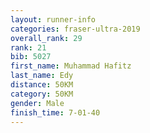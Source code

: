 ```yaml
---
layout: runner-info 
categories: fraser-ultra-2019 
overall_rank: 29
rank: 21
bib: 5027
first_name: Muhammad Hafitz
last_name: Edy
distance: 50KM
category: 50KM
gender: Male
finish_time: 7-01-40
---
```

